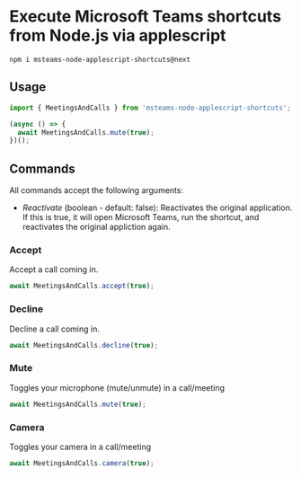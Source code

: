 # Execute Microsoft Teams shortcuts from Node.js via applescript

```
npm i msteams-node-applescript-shortcuts@next
```

## Usage

```typescript
import { MeetingsAndCalls } from 'msteams-node-applescript-shortcuts';

(async () => {
  await MeetingsAndCalls.mute(true);
})();
```

## Commands

All commands accept the following arguments:

- *Reactivate* (boolean - default: false): Reactivates the original application. If this is true, it will open Microsoft Teams, run the shortcut, and reactivates the original appliction again.

### Accept

Accept a call coming in.

```typescript
await MeetingsAndCalls.accept(true);
```

### Decline

Decline a call coming in.

```typescript
await MeetingsAndCalls.decline(true);
```

### Mute

Toggles your microphone (mute/unmute) in a call/meeting

```typescript
await MeetingsAndCalls.mute(true);
```

### Camera

Toggles your camera in a call/meeting

```typescript
await MeetingsAndCalls.camera(true);
```

